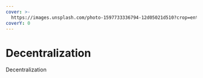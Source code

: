```yaml
---
cover: >-
  https://images.unsplash.com/photo-1597733336794-12d05021d510?crop=entropy&cs=tinysrgb&fm=jpg&ixid=MnwxOTcwMjR8MHwxfHNlYXJjaHwyfHxuZXR3b3JrfGVufDB8fHx8MTY1OTkxMjU3Nw&ixlib=rb-1.2.1&q=80
coverY: 0
---
```


# Decentralization

Decentralization
